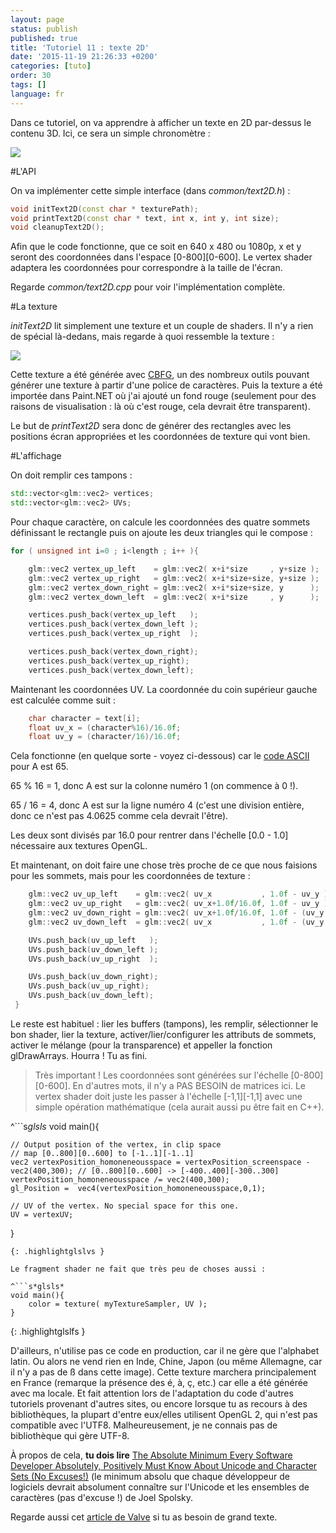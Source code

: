 ```yaml
---
layout: page
status: publish
published: true
title: 'Tutoriel 11 : texte 2D'
date: '2015-11-19 21:26:33 +0200'
categories: [tuto]
order: 30
tags: []
language: fr
---
```


Dans ce tutoriel, on va apprendre à afficher un texte en 2D par-dessus le contenu 3D. Ici, ce sera un simple chronomètre :

![]({{site.baseurl}}/assets/images/tuto-11-2d-text/clock.png)

#L'API

On va implémenter cette simple interface (dans *common/text2D.h*) :

``` cpp
void initText2D(const char * texturePath);
void printText2D(const char * text, int x, int y, int size);
void cleanupText2D();
```

Afin que le code fonctionne, que ce soit en 640 x 480 ou 1080p, x et y seront des coordonnées dans l'espace [0-800][0-600]. Le vertex shader adaptera les coordonnées pour correspondre à la taille de l'écran.

Regarde *common/text2D.cpp* pour voir l'implémentation complète.

#La texture

*initText2D* lit simplement une texture et un couple de shaders. Il n'y a rien de spécial là-dedans, mais regarde à quoi ressemble la texture :

![]({{site.baseurl}}/assets/images/tuto-11-2d-text/fontalpha.png)

Cette texture a été générée avec [CBFG](http://www.codehead.co.uk/cbfg/), un des nombreux outils pouvant générer une texture à partir d'une police de caractères. Puis la texture a été importée dans Paint.NET où j'ai ajouté un fond rouge (seulement pour des raisons de visualisation : là où c'est rouge, cela devrait être transparent).

Le but de *printText2D* sera donc de générer des rectangles avec les positions écran appropriées et les coordonnées de texture qui vont bien.

#L'affichage

On doit remplir ces tampons :

``` cpp
std::vector<glm::vec2> vertices;
std::vector<glm::vec2> UVs;
```

Pour chaque caractère, on calcule les coordonnées des quatre sommets définissant le rectangle puis on ajoute les deux triangles qui le compose :

``` cpp
for ( unsigned int i=0 ; i<length ; i++ ){

    glm::vec2 vertex_up_left    = glm::vec2( x+i*size     , y+size );
    glm::vec2 vertex_up_right   = glm::vec2( x+i*size+size, y+size );
    glm::vec2 vertex_down_right = glm::vec2( x+i*size+size, y      );
    glm::vec2 vertex_down_left  = glm::vec2( x+i*size     , y      );

    vertices.push_back(vertex_up_left   );
    vertices.push_back(vertex_down_left );
    vertices.push_back(vertex_up_right  );

    vertices.push_back(vertex_down_right);
    vertices.push_back(vertex_up_right);
    vertices.push_back(vertex_down_left);
```

Maintenant les coordonnées UV. La coordonnée du coin supérieur gauche est calculée comme suit :

``` cpp
    char character = text[i];
    float uv_x = (character%16)/16.0f;
    float uv_y = (character/16)/16.0f;
```

Cela fonctionne (en quelque sorte - voyez ci-dessous) car le [code ASCII](http://www.asciitable.com/) pour A est 65.

65 % 16 = 1, donc A est sur la colonne numéro 1 (on commence à 0 !).

65 / 16 = 4, donc A est sur la ligne numéro 4 (c'est une division entière, donc ce n'est pas 4.0625 comme cela devrait l'être).

Les deux sont divisés par 16.0 pour rentrer dans l'échelle [0.0 - 1.0] nécessaire aux textures OpenGL.

Et maintenant, on doit faire une chose très proche de ce que nous faisions pour les sommets, mais pour les coordonnées de texture :

``` cpp
    glm::vec2 uv_up_left    = glm::vec2( uv_x           , 1.0f - uv_y );
    glm::vec2 uv_up_right   = glm::vec2( uv_x+1.0f/16.0f, 1.0f - uv_y );
    glm::vec2 uv_down_right = glm::vec2( uv_x+1.0f/16.0f, 1.0f - (uv_y + 1.0f/16.0f) );
    glm::vec2 uv_down_left  = glm::vec2( uv_x           , 1.0f - (uv_y + 1.0f/16.0f) );

    UVs.push_back(uv_up_left   );
    UVs.push_back(uv_down_left );
    UVs.push_back(uv_up_right  );

    UVs.push_back(uv_down_right);
    UVs.push_back(uv_up_right);
    UVs.push_back(uv_down_left);
 }
```

Le reste est habituel : lier les buffers (tampons), les remplir, sélectionner le bon shader, lier la texture, activer/lier/configurer les attributs de sommets, activer le mélange (pour la transparence) et appeller la fonction glDrawArrays. Hourra ! Tu as fini.

> Très important ! Les coordonnées sont générées sur l'échelle [0-800][0-600]. En d'autres mots, il n'y a PAS BESOIN de matrices ici. Le vertex shader doit juste les passer à l'échelle [-1,1][-1,1] avec une simple opération mathématique (cela aurait aussi pu être fait en C++).

^```s*glsls*
void main(){

    // Output position of the vertex, in clip space
    // map [0..800][0..600] to [-1..1][-1..1]
    vec2 vertexPosition_homoneneousspace = vertexPosition_screenspace - vec2(400,300); // [0..800][0..600] -> [-400..400][-300..300]
    vertexPosition_homoneneousspace /= vec2(400,300);
    gl_Position =  vec4(vertexPosition_homoneneousspace,0,1);

    // UV of the vertex. No special space for this one.
    UV = vertexUV;
}
```
{: .highlightglslvs }

Le fragment shader ne fait que très peu de choses aussi :

^```s*glsls*
void main(){
    color = texture( myTextureSampler, UV );
}
```
{: .highlightglslfs }

D'ailleurs, n'utilise pas ce code en production, car il ne gère que l'alphabet latin. Ou alors ne vend rien en Inde, Chine, Japon (ou même Allemagne, car il n'y a pas de ß dans cette image). Cette texture marchera principalement en France (remarque la présence des é, à, ç, etc.) car elle a été générée avec ma locale. Et fait attention lors de l'adaptation du code d'autres tutoriels provenant d'autres sites, ou encore lorsque tu as recours à des bibliothèques, la plupart d'entre eux/elles utilisent OpenGL 2, qui n'est pas compatible avec l'UTF8. Malheureusement, je ne connais pas de bibliothèque qui gère UTF-8.

À propos de cela, **tu dois lire** [The Absolute Minimum Every Software Developer Absolutely, Positively Must Know About Unicode and Character Sets (No Excuses!)](http://www.joelonsoftware.com/articles/Unicode.html) (le minimum absolu que chaque développeur de logiciels devrait absolument connaître sur l'Unicode et les ensembles de caractères (pas d'excuse !) de Joel Spolsky.

Regarde aussi cet [article de Valve](http://www.valvesoftware.com/publications/2007/SIGGRAPH2007_AlphaTestedMagnification.pdf) si tu as besoin de grand texte.
